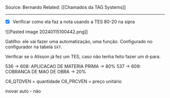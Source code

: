 Source: Bernardo
Related: [[Chamados da TAG Systems]]

---

- [x] Verificar como ela faz a nota usando a TES 80-20 na sipra

![[Pasted image 20240115100442.png]]


Gatilho: ele vai fazer uma automatização, uma função. Configurado no configurador na tabela `SX7`.

Verificar se o Alisson já fez um TES, caso não tenha feito fazer um d-para.

536 -> 608: APLICACAO DE MATERIA PRIMA -> 80%
537 -> 609: COBRANCA DE MAO DE OBRA -> 20%

C6_QTDVEN = quantidade
C6_PRCVEN = preço unitário

inovar auto - não